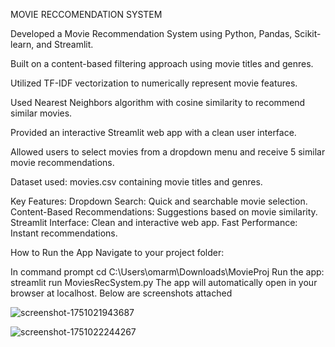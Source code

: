 MOVIE RECCOMENDATION SYSTEM

Developed a Movie Recommendation System using Python, Pandas, Scikit-learn, and Streamlit.

Built on a content-based filtering approach using movie titles and genres.

Utilized TF-IDF vectorization to numerically represent movie features.

Used Nearest Neighbors algorithm with cosine similarity to recommend similar movies.

Provided an interactive Streamlit web app with a clean user interface.

Allowed users to select movies from a dropdown menu and receive 5 similar movie recommendations.

Dataset used: movies.csv containing movie titles and genres.

 Key Features:
Dropdown Search: Quick and searchable movie selection.
Content-Based Recommendations: Suggestions based on movie similarity.
Streamlit Interface: Clean and interactive web app.
Fast Performance: Instant recommendations.

How to Run the App
Navigate to your project folder:

In command prompt
cd C:\Users\omarm\Downloads\MovieProj
Run the app:
streamlit run MoviesRecSystem.py
The app will automatically open in your browser at localhost.
Below are screenshots attached

![screenshot-1751021943687](https://github.com/user-attachments/assets/f3b91aa5-a02f-40ac-8a06-ccfcd1232166)

![screenshot-1751022244267](https://github.com/user-attachments/assets/97a52ee7-54ee-4120-afa8-17a2dbb0f272)


